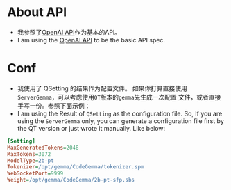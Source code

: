 # About API

* 我参照了[OpenAI API](https://platform.openai.com/docs/api-reference/chat/streaming)作为基本的API。
* I am using the [OpenAI API](https://platform.openai.com/docs/api-reference/chat/streaming) to be the basic API spec.

# Conf

* 我使用了 QSetting 的结果作为配置文件。
  如果你打算直接使用`ServerGemma`，可以考虑使用`QT`版本的`gemma`先生成一次配置
  文件，或者直接手写一份。参照下面示例：
* I am using the Result of `QSetting` as the configuration file.
  So, If you are using the `ServerGemma` only, you can generate a configuration
  file first by the QT version or just wrote it manually. Like below:

```ini
[Setting]
MaxGeneratedTokens=2048
MaxTokens=3072
ModelType=2b-pt
Tokenizer=/opt/gemma/CodeGemma/tokenizer.spm
WebSocketPort=9999
Weight=/opt/gemma/CodeGemma/2b-pt-sfp.sbs
```
